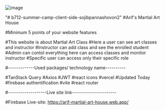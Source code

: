 ![image](https://github.com/sojibpannashovon2/arif-martial-art-client/assets/108423803/0df4660a-424a-4167-b5cd-35c70ad6ddf4)







"# b712-summer-camp-client-side-sojibpannashovon2" 
#Arif's Martial Art House

#Minimum 5 points of your website features

#This website is about Martial Art Class 
#Here a user can see art classes and instructor
#Instructor can add class and see the enrolled student
#Admin can contol everything here can access classes and monitor instructor
#Specific user can access only their specific role

#-------------Used packages/ technology name----------

#TanStack Query
#Axios
#JWT
#react icons
#vercel
#Updated Today
#firebase authentification
#vite
#react router

#-------------------Live site link----------------------

#Firebase Live-site: https://arif-martial-art-house.web.app/
